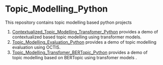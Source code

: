 # Topic_Modelling_Python

This repository contains topic modelling based python projects

1. <a href='https://github.com/NancyGirdhar/Topic_Modelling_Python/tree/main/Contextualized_Topic_Modelling_Transfomer_Python'>Contextualized_Topic_Modelling_Transfomer_Python</a> provides a demo of contextualized based topic modelling using transformer models.
2. <a href='https://github.com/NancyGirdhar/Topic_Modelling_Python/tree/main/Topic_Modelling_Evaluation_Python'> Topic_Modelling_Evaluation_Python</a> provides a demo of topic modelling evaluation using OCTIS.
3. <a href='https://github.com/NancyGirdhar/Topic_Modelling_Python/tree/main/Topic_Modelling_Transfomer_BERTopic_Python'> Topic_Modelling_Transfomer_BERTopic_Python</a> provides a demo of topic modelling based on BERTopic using transfomer models .
